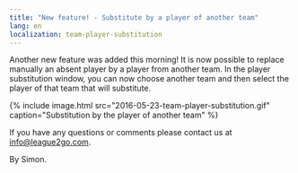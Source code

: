 ```yaml
---
title: "New feature! - Substitute by a player of another team"
lang: en
localization: team-player-substitution
---
```

Another new feature was added this morning! It is now possible to replace manually an absent player by a player from another team. In the player substitution window, you can now choose another team and then select the player of that team that will substitute.

{% include image.html src="2016-05-23-team-player-substitution.gif" caption="Substitution by the player of another team" %}

If you have any questions or comments please contact us at [info@league2go.com](mailto:info@league2go.com).

By Simon.

